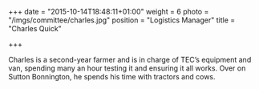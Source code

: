 +++
date = "2015-10-14T18:48:11+01:00"
weight = 6
photo = "/imgs/committee/charles.jpg"
position = "Logistics Manager"
title = "Charles Quick"

+++

Charles is a second-year farmer and is in charge of TEC’s equipment and van, spending many an hour testing it and ensuring it all works. Over on Sutton Bonnington, he spends his time with tractors and cows.
